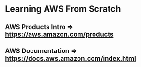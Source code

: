 #  Learning AWS From Scratch
## AWS Products Intro => https://aws.amazon.com/products
## AWS Documentation => https://docs.aws.amazon.com/index.html